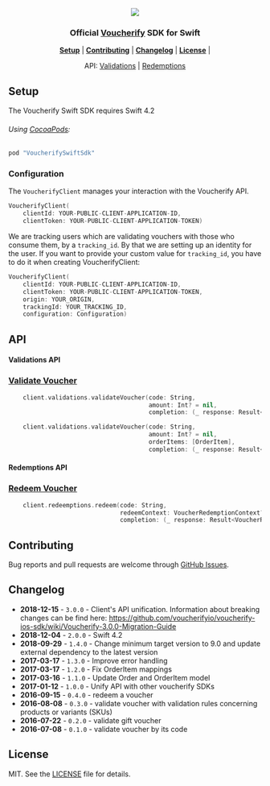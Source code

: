 <p align="center">
  <img src="./docs/images/voucherify-ios-sdk.png"/>
</p>

<h3 align="center">Official <a href="http://voucherify.io?utm_source=github&utm_medium=sdk&utm_campaign=acq">Voucherify</a> SDK for Swift</h3>

<p align="center">
<b><a href="#setup">Setup</a></b>
|
<b><a href="#contributing">Contributing</a></b>
|
<b><a href="#changelog">Changelog</a></b>
|
<b><a href="#license">License</a></b>
|
</p>

<p align="center">
API:
<a href="#validations-api">Validations</a>
|
<a href="#redemptions-api">Redemptions</a>
</p>


## Setup

The Voucherify Swift SDK requires Swift 4.2

###### Using [CocoaPods](http://cocoapods.org):

```ruby
pod "VoucherifySwiftSdk"
```

### Configuration
The `VoucherifyClient` manages your interaction with the Voucherify API.

```swift
VoucherifyClient(
    clientId: YOUR-PUBLIC-CLIENT-APPLICATION-ID,
    clientToken: YOUR-PUBLIC-CLIENT-APPLICATION-TOKEN)
```

We are tracking users which are validating vouchers with those who consume them, by a `tracking_id`. By that we are setting up an identity for the user. If you want to provide your custom value for `tracking_id`, you have to do it when creating VoucherifyClient:
```swift
VoucherifyClient(
    clientId: YOUR-PUBLIC-CLIENT-APPLICATION-ID,
    clientToken: YOUR-PUBLIC-CLIENT-APPLICATION-TOKEN,
    origin: YOUR_ORIGIN,
    trackingId: YOUR_TRACKING_ID,
    configuration: Configuration)
```

## API

#### Validations API

### [Validate Voucher]

```swift
    client.validations.validateVoucher(code: String,
                                       amount: Int? = nil,
                                       completion: (_ response: Result<VoucherResponse>) -> Void)
```

```swift
    client.validations.validateVoucher(code: String,
                                       amount: Int? = nil,
                                       orderItems: [OrderItem],
                                       completion: (_ response: Result<VoucherResponse>) -> Void)
```

#### Redemptions API

### [Redeem Voucher]

```swift
    client.redeemptions.redeem(code: String,
                               redeemContext: VoucherRedemptionContext? = nil,
                               completion: (_ response: Result<VoucherRedemptionResult>) -> Void)
```

## Contributing

Bug reports and pull requests are welcome through [GitHub Issues](https://github.com/voucherifyio/voucherify-ios-sdk/issues).

## Changelog
- **2018-12-15** - `3.0.0` - Client's API unification. Information about breaking changes can be find here: https://github.com/voucherifyio/voucherify-ios-sdk/wiki/Voucherify-3.0.0-Migration-Guide
- **2018-12-04** - `2.0.0` - Swift 4.2
- **2018-09-29** - `1.4.0` - Change minimum target version to 9.0 and update external dependency to the latest version
- **2017-03-17** - `1.3.0` - Improve error handling
- **2017-03-17** - `1.2.0` - Fix OrderItem mappings
- **2017-03-16** - `1.1.0` - Update Order and OrderItem model
- **2017-01-12** - `1.0.0` - Unify API with other voucherify SDKs
- **2016-09-15** - `0.4.0` - redeem a voucher
- **2016-08-08** - `0.3.0` - validate voucher with validation rules concerning products or variants (SKUs)
- **2016-07-22** - `0.2.0` - validate gift voucher
- **2016-07-08** - `0.1.0` - validate voucher by its code

## License

MIT. See the [LICENSE](https://github.com/voucherifyio/voucherify-ios-sdk/blob/master/LICENSE) file for details.

[Validate Voucher]: https://docs.voucherify.io/reference#vouchers-validate
[Redeem Voucher]: https://docs.voucherify.io/reference#redeem-voucher-client-side
